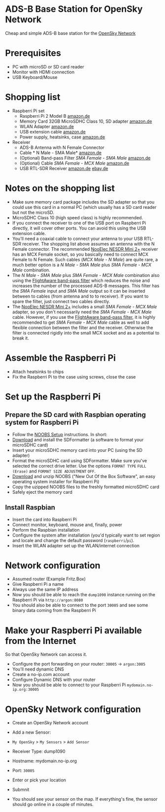 ADS-B Base Station for OpenSky Network
======================================

Cheap and simple ADS-B base station for the [OpenSky Network](https://opensky-network.org/)

# Prerequisites

* PC with microSD or SD card reader
* Monitor with HDMI connection
* USB Keyboard/Mouse

# Shopping list

* Raspberri Pi set
  * Raspberri Pi 2 Model B [amazon.de](https://www.amazon.de/dp/B01CPGZY3O)
  * Memory Card 32GB MicroSDHC Class 10, SD adapter [amazon.de](https://www.amazon.de/dp/B01CPGZY3O)
  * WLAN Adapter [amazon.de](https://www.amazon.de/gp/product/B00416Q5KI)
  * USB extension cable [amazon.de](https://www.amazon.de/dp/B000NWS55M)
  * Power supply, heatsinks, case [amazon.de](https://www.amazon.de/gp/product/B00UCSO9G6)
* Receiver
  * ADS-B Antenna with N Female Connector 
  * Cable * N Male - SMA Male*  [amazon.de](https://www.amazon.de/gp/product/B0152WWEUO)
  * (Optional) Band-pass Filter *SMA Female - SMA Male* [amazon.de](https://www.amazon.de/gp/product/B010GBQXK8)
  * (Optional) Cable *SMA Female - MCX Male* [amazon.de](https://www.amazon.de/gp/product/B00V4PS1L0)
  * USB RTL-SDR Receiver [amazon.de](https://www.amazon.de/gp/product/B00VZ1AWQA)
[ebay.de](http://www.ebay.de/itm/Antenna-ads-b-collinear-great-gain-for-usb-dongle-flightbox-/291800588117)
  
# Notes on the shopping list

* Make sure memory card package includes the SD adapter so that you could use this card in a normal PC (which usually has a SD card reader but not the microSD.
* MicroSDHC Class 10 (high speed class) is highly recommended.
* If you connect the receiver to one of the USB port on Raspberri Pi directly, it will cover other ports. You can avoid this using the USB extension cable.
* You'll need a coaxial cable to connect your antenna to your USB RTL-SDR receiver. The shopping list above assumes an antenna with the N Female connector. The recommended [NooElec NESDR Mini 2+](https://www.amazon.de/gp/product/B00VZ1AWQA) receiver has an MCX Female socket, so you basically need to connect MCX Female to N Female. Such cables (*MCX Male - N Male*) are quite rare, a much better option is a *N Male - SMA Male* plus *SMA Female - MCX Male* combination.
* The *N Male - SMA Male* plus *SMA Female - MCX Male* combination also using the [FlightAware band-pass filter](https://www.amazon.de/gp/product/B010GBQXK8) which reduces the noise and increases the number of the processed ADS-B messages. This filter has the *SMA Female* input and *SMA Male* output so it can be inserted between to cables (from antenna and to to receiver). If you want to spare the filter, just connect two cables directly.
* The [NooElec NESDR Mini 2+](https://www.amazon.de/gp/product/B00VZ1AWQA) includes a small *SMA Female - MCX Male* adapter, so you don't necessarily need the *SMA Female - MCX Male* cable. However, if you use the [FlightAware band-pass filter](https://www.amazon.de/gp/product/B010GBQXK8), it is highly recommended to get *SMA Female - MCX Male* cable as well to add flexible connection between the filter and the receiver. Otherwise the filter is connected rigidly into the small MCX socket and as a potential to break it.

# Assemble the Raspberri Pi

* Attach heatsinks to chips
* Fix the Raspberri Pi to the case using screws, close the case

# Set up the Raspberri Pi

## Prepare the SD card with Raspbian operating system for Raspberri Pi

* Follow the [NOOBS Setup](https://www.raspberrypi.org/help/videos/) instructions. In short:
 * [Download](https://www.sdcard.org/downloads/formatter_4/index.html) and install the SDFormatter (a software to format your microSDHC card)
  * Insert your microSDHC memory card into your PC (using the SD adapter)
  * Format the microSDHC card using SDFormatter. Make sure you've selected the correct drive letter. Use the options `FORMAT TYPE` `FULL (Erase)` and `FORMAT SIZE ADJUSTMENT` `OFF`.
  * [Download](https://www.raspberrypi.org/downloads/noobs/) and unzip NOOBS ("New Out Of the Box Software", an easy operating system installer for Raspberri Pi)
  * Copy the uzipped NOOBS files to the freshly formatted microSDHC card
  * Safely eject the memory card

## Install Raspbian

* Insert the card into Raspberri Pi
* Connect monitor, keyboard, mouse and, finally, power
* Perform the Raspbian installation
* Configure the system after installation (you'd typically want to set region and locale and change the default password (`raspberri`/`pi`).
* Insert the WLAN adapter set up the WLAN/internet connection




# Network configuration

* Assumed router (Example Fritz.Box)
* Give Raspberri Pi a name
* Always use the same IP address 
* Now you should be able to reach the `dump1090` instance running on the Raspberri Pi via `http://argon:8080`
* You should also be able to connect to the port `30005` and see some binary data coming from the Raspberri Pi




# Make your Raspberri Pi available from the Internet

So that OpenSky Network can access it.
* Configure the port forwarding on your router: `30005` -> `argon:3005`
* You'll need dynamic DNS
* Create a no-ip.com account
* Configure Dynamic DNS with your router
* Now you should be able to connect to your Raspberri Pi `mydomain.no-ip.org:30005`


# OpenSky Network configuration

* Create an OpenSky Network account
* Add a new Sensor:
* `My OpenSky` > `My Sensors` > `Add Sensor`
* Receiver Type: dump1090
* Hostname: mydomain.no-ip.org
* Port: `30005`
* Enter or pick your location
* Submnit

* You should see your sensor on the map. If everything's fine, the sensor should go online in a couple of minutes.





